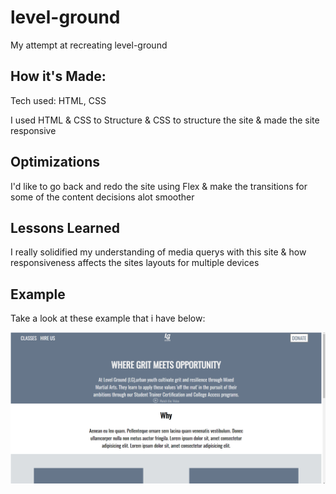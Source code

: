 # level-ground
My attempt at recreating level-ground

#### 

## How it's Made:
Tech used: HTML, CSS

I used HTML & CSS to Structure & CSS to structure the site & made the site responsive

## Optimizations
I'd like to go back and redo the site using Flex & make the transitions for some of the content decisions alot smoother

## Lessons Learned
I really solidified my understanding of media querys with this site & how responsiveness affects the sites layouts for multiple devices

## Example
Take a look at these example that i have below:

![Image Alt Text](./img/levelgroundimgggggg.PNG)
